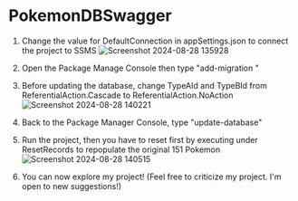 # PokemonDBSwagger

1. Change the value for DefaultConnection in appSettings.json to connect the project to SSMS
![Screenshot 2024-08-28 135928](https://github.com/user-attachments/assets/9e99917d-b6b8-46b8-bcfa-40dd8b4af289)

2. Open the Package Manage Console then type "add-migration <yourpreferredname>"
   
3. Before updating the database, change TypeAId and TypeBId from ReferentialAction.Cascade to ReferentialAction.NoAction
![Screenshot 2024-08-28 140221](https://github.com/user-attachments/assets/f269570a-05d2-4419-9e3a-9bc3849103ee)

4. Back to the Package Manager Console, type "update-database"
   
5. Run the project, then you have to reset first by executing under ResetRecords to repopulate the original 151 Pokemon
![Screenshot 2024-08-28 140515](https://github.com/user-attachments/assets/2309a3ba-053b-4c73-8c48-a7627f1f6453)

6. You can now explore my project! (Feel free to criticize my project. I'm open to new suggestions!)
